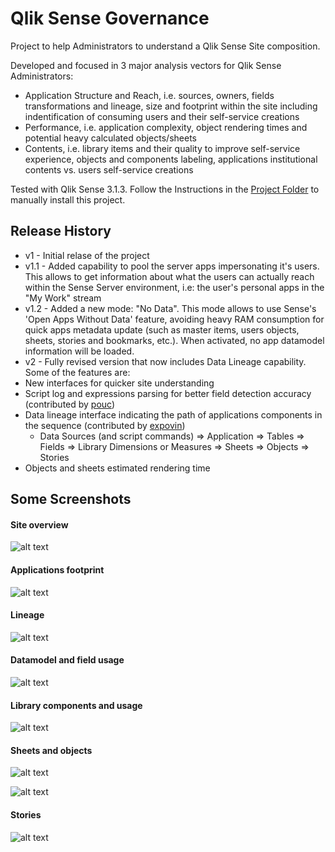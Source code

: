 # Qlik Sense Governance
Project to help Administrators to understand a Qlik Sense Site composition. 

Developed and focused in 3 major analysis vectors for Qlik Sense Administrators:
* Application Structure and Reach, i.e. sources, owners, fields transformations and lineage, size and footprint within the site including indentification of consuming users and their self-service creations
* Performance, i.e. application complexity, object rendering times and potential heavy calculated objects/sheets
* Contents, i.e. library items and their quality to improve self-service experience, objects and components labeling, applications institutional contents vs. users self-service creations

Tested with Qlik Sense 3.1.3.
Follow the Instructions in the [Project Folder](https://github.com/rvspt/QlikSenseGovernance/tree/QlikSenseGovernance-v2/Project/Current%20Release%20-%20v2) to manually install this project.

## Release History
 * v1 - Initial relase of the project
 * v1.1 - Added capability to pool the server apps impersonating it's users. This allows to get information about what the users can actually reach within the Sense Server environment, i.e: the user's personal apps in the "My Work" stream
 * v1.2 - Added a new mode: "No Data". This mode allows to use Sense's 'Open Apps Without Data' feature, avoiding heavy RAM consumption for quick apps metadata update (such as master items, users objects, sheets, stories and bookmarks, etc.). When activated, no app datamodel information will be loaded.
 * v2 - Fully revised version that now includes Data Lineage capability. Some of the features are:
  * New interfaces for quicker site understanding
  * Script log and expressions parsing for better field detection accuracy (contributed by [pouc](https://github.com/pouc))
  * Data lineage interface indicating the path of applications components in the sequence (contributed by [expovin](https://github.com/expovin))
     * Data Sources (and script commands) => Application => Tables => Fields => Library Dimensions or Measures => Sheets => Objects => Stories
  * Objects and sheets estimated rendering time

## Some Screenshots
#### Site overview
![alt text](https://github.com/rvspt/QlikSenseGovernance/blob/QlikSenseGovernance-v2/Images/Screenshot%201.PNG "Site overview")
#### Applications footprint
![alt text](https://github.com/rvspt/QlikSenseGovernance/blob/QlikSenseGovernance-v2/Images/Screenshot%202.PNG "Applications footprint")
#### Lineage
![alt text](https://github.com/rvspt/QlikSenseGovernance/blob/QlikSenseGovernance-v2/Images/Screenshot%203.PNG "Lineage")
#### Datamodel and field usage
![alt text](https://github.com/rvspt/QlikSenseGovernance/blob/QlikSenseGovernance-v2/Images/Screenshot%204.PNG "Datamodel")
#### Library components and usage
![alt text](https://github.com/rvspt/QlikSenseGovernance/blob/QlikSenseGovernance-v2/Images/Screenshot%205.PNG "Library")
#### Sheets and objects
![alt text](https://github.com/rvspt/QlikSenseGovernance/blob/QlikSenseGovernance-v2/Images/Screenshot%206.PNG "Sheets")

![alt text](https://github.com/rvspt/QlikSenseGovernance/blob/QlikSenseGovernance-v2/Images/Screenshot%207.PNG "Objects")
#### Stories
![alt text](https://github.com/rvspt/QlikSenseGovernance/blob/QlikSenseGovernance-v2/Images/Screenshot%208.PNG "Stories")
